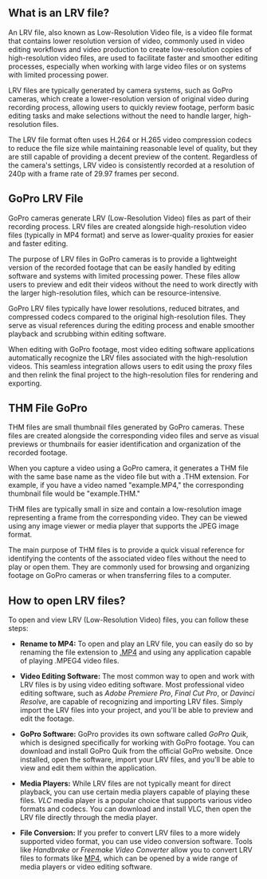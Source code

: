 ## What is an LRV file?

An LRV file, also known as Low-Resolution Video file, is a video file format that contains lower resolution version of video, commonly used in video editing workflows and video production to create low-resolution copies of high-resolution video files, are used to facilitate faster and smoother editing processes, especially when working with large video files or on systems with limited processing power.

LRV files are typically generated by camera systems, such as GoPro cameras, which create a lower-resolution version of original video during recording process, allowing users to quickly review footage, perform basic editing tasks and make selections without the need to handle larger, high-resolution files.

The LRV file format often uses H.264 or H.265 video compression codecs to reduce the file size while maintaining reasonable level of quality, but they are still capable of providing a decent preview of the content. Regardless of the camera's settings, LRV video is consistently recorded at a resolution of 240p with a frame rate of 29.97 frames per second.

## GoPro LRV File

GoPro cameras generate LRV (Low-Resolution Video) files as part of their recording process. LRV files are created alongside high-resolution video files (typically in MP4 format) and serve as lower-quality proxies for easier and faster editing.

The purpose of LRV files in GoPro cameras is to provide a lightweight version of the recorded footage that can be easily handled by editing software and systems with limited processing power. These files allow users to preview and edit their videos without the need to work directly with the larger high-resolution files, which can be resource-intensive.

GoPro LRV files typically have lower resolutions, reduced bitrates, and compressed codecs compared to the original high-resolution files. They serve as visual references during the editing process and enable smoother playback and scrubbing within editing software.

When editing with GoPro footage, most video editing software applications automatically recognize the LRV files associated with the high-resolution videos. This seamless integration allows users to edit using the proxy files and then relink the final project to the high-resolution files for rendering and exporting.

## THM File GoPro

THM files are small thumbnail files generated by GoPro cameras. These files are created alongside the corresponding video files and serve as visual previews or thumbnails for easier identification and organization of the recorded footage.

When you capture a video using a GoPro camera, it generates a THM file with the same base name as the video file but with a .THM extension. For example, if you have a video named "example.MP4," the corresponding thumbnail file would be "example.THM."

THM files are typically small in size and contain a low-resolution image representing a frame from the corresponding video. They can be viewed using any image viewer or media player that supports the JPEG image format.

The main purpose of THM files is to provide a quick visual reference for identifying the contents of the associated video files without the need to play or open them. They are commonly used for browsing and organizing footage on GoPro cameras or when transferring files to a computer.

## How to open LRV files?

To open and view LRV (Low-Resolution Video) files, you can follow these steps:

- **Rename to MP4:** To open and play an LRV file, you can easily do so by renaming the file extension to [.MP4](/video/mp4/) and using any application capable of playing .MPEG4 video files.

- **Video Editing Software:** The most common way to open and work with LRV files is by using video editing software. Most professional video editing software, such as _Adobe Premiere Pro_, _Final Cut Pro_, or _Davinci Resolve_, are capable of recognizing and importing LRV files. Simply import the LRV files into your project, and you'll be able to preview and edit the footage.

- **GoPro Software:** GoPro provides its own software called _GoPro Quik_, which is designed specifically for working with GoPro footage. You can download and install GoPro Quik from the official GoPro website. Once installed, open the software, import your LRV files, and you'll be able to view and edit them within the application.

- **Media Players:** While LRV files are not typically meant for direct playback, you can use certain media players capable of playing these files. _VLC_ media player is a popular choice that supports various video formats and codecs. You can download and install VLC, then open the LRV file directly through the media player.

- **File Conversion:** If you prefer to convert LRV files to a more widely supported video format, you can use video conversion software. Tools like _Handbrake_ or _Freemake Video Converter_ allow you to convert LRV files to formats like [MP4](/video/mp4/), which can be opened by a wide range of media players or video editing software.

